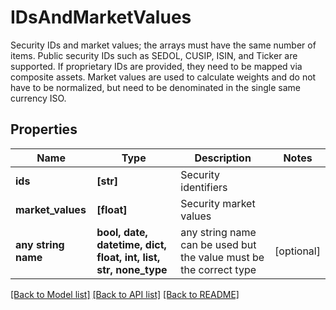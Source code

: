 # IDsAndMarketValues

Security IDs and market values; the arrays must have the same number of items. Public security IDs such as SEDOL, CUSIP, ISIN, and Ticker are supported. If proprietary IDs are provided, they need to be mapped via composite assets. Market values are used to calculate weights and do not have to be normalized, but need to be denominated in the single same currency ISO.

## Properties
Name | Type | Description | Notes
------------ | ------------- | ------------- | -------------
**ids** | **[str]** | Security identifiers | 
**market_values** | **[float]** | Security market values | 
**any string name** | **bool, date, datetime, dict, float, int, list, str, none_type** | any string name can be used but the value must be the correct type | [optional]

[[Back to Model list]](../README.md#documentation-for-models) [[Back to API list]](../README.md#documentation-for-api-endpoints) [[Back to README]](../README.md)


